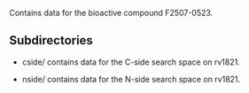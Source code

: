 Contains data for the bioactive compound F2507-0523.

## Subdirectories

- cside/ contains data for the C-side search space on rv1821.

- nside/ contains data for the N-side search space on rv1821.

